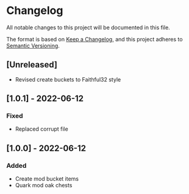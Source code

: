 # Changelog

All notable changes to this project will be documented in this file.

The format is based on [Keep a Changelog](//keepachangelog.com/en/1.0.0/),
and this project adheres to [Semantic Versioning](//semver.org/spec/v2.0.0.html).

## [Unreleased]
- Revised create buckets to Faithful32 style

## [1.0.1] - 2022-06-12
### Fixed
- Replaced corrupt file

## [1.0.0] - 2022-06-12
### Added
- Create mod bucket items
- Quark mod oak chests
